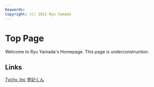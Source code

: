 ```yaml
---
Keywords:
Copyright: (C) 2022 Ryu Yamada
---
```



# Top Page

Welcome to Ryu Yamada's Homepage.
This page is underconstruction.


## Links

[Tychy, Inc](https://www.tychy.jp)
[登記くん](https://toukikun-docs.tychy.jp)

